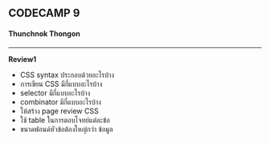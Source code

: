 ## CODECAMP 9

#### Thunchnok Thongon

---

**Review1**

- CSS syntax ประกอบด้วยอะไรบ้าง
- การเขียน CSS มีกี่แบบอะไรบ้าง
- selector มีกี่แบบอะไรบ้าง
- combinator มีกี่แบบอะไรบ้าง
- ให้สร้าง page review CSS
- ใช้ table ในการตอบโจทย์แต่ละข้อ
- ขนาดฟอนด์หัวข้อต้องใหญ่กว่า ข้อมูล
